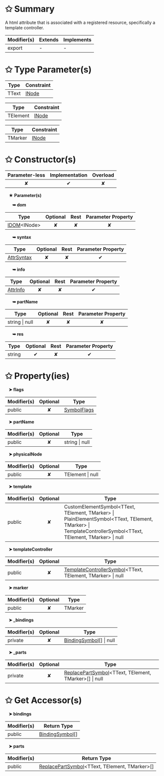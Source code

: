 # &#10025; Summary

A html attribute that is associated with a registered resource, specifically a template controller.

| Modifier(s)                            | Extends                      | Implements                                    |
|----------------------------------------|------------------------------|-----------------------------------------------|
| export | - | - |

# &#10025; Type Parameter(s)

| Type  | Constraint                               |
| ----- | ---------------------------------------- |
| TText | [INode](/runtime/interface/dom/inode.md) |

| Type     | Constraint                               |
| -------- | ---------------------------------------- |
| TElement | [INode](/runtime/interface/dom/inode.md) |

| Type    | Constraint                               |
| ------- | ---------------------------------------- |
| TMarker | [INode](/runtime/interface/dom/inode.md) |

# &#10025; Constructor(s)

| Parameter-less                         | Implementation                          | Overload                          |
|:--------------------------------------:|:---------------------------------------:|:---------------------------------:|
| ✘ | ✔ | ✘ |

&nbsp;&nbsp; **&#9733; Parameter(s)**

&nbsp;&nbsp;&nbsp;&nbsp;&nbsp; **&#10149; dom**

| Type                        | Optional                           | Rest                          | Parameter Property                          |
|-----------------------------|:----------------------------------:|:-----------------------------:|:-------------------------------------------:|
| [IDOM](/runtime/variable/dom/idom.md)&lt;INode&gt; | ✘  | ✘ | ✘ |

&nbsp;&nbsp;&nbsp;&nbsp;&nbsp; **&#10149; syntax**

| Type                        | Optional                           | Rest                          | Parameter Property                          |
|-----------------------------|:----------------------------------:|:-----------------------------:|:-------------------------------------------:|
| [AttrSyntax](/jit/class/ast/attrsyntax.md) | ✘  | ✘ | ✔ |

&nbsp;&nbsp;&nbsp;&nbsp;&nbsp; **&#10149; info**

| Type                        | Optional                           | Rest                          | Parameter Property                          |
|-----------------------------|:----------------------------------:|:-----------------------------:|:-------------------------------------------:|
| [AttrInfo](/jit/class/resource-model/attrinfo.md) | ✘  | ✘ | ✔ |

&nbsp;&nbsp;&nbsp;&nbsp;&nbsp; **&#10149; partName**

| Type                        | Optional                           | Rest                          | Parameter Property                          |
|-----------------------------|:----------------------------------:|:-----------------------------:|:-------------------------------------------:|
| string &#124; null | ✘  | ✘ | ✘ |

&nbsp;&nbsp;&nbsp;&nbsp;&nbsp; **&#10149; res**

| Type                        | Optional                           | Rest                          | Parameter Property                          |
|-----------------------------|:----------------------------------:|:-----------------------------:|:-------------------------------------------:|
| string | ✔  | ✘ | ✔ |

# &#10025; Property(ies)

&nbsp;&nbsp; **&#10148; flags**

| Modifier(s)                               | Optional                           | Type                         |
|-------------------------------------------|:----------------------------------:|------------------------------|
| public | ✘ | [SymbolFlags](/jit/enum/semantic-model/symbolflags.md) |

&nbsp;&nbsp; **&#10148; partName**

| Modifier(s)                               | Optional                           | Type                         |
|-------------------------------------------|:----------------------------------:|------------------------------|
| public | ✘ | string &#124; null |

&nbsp;&nbsp; **&#10148; physicalNode**

| Modifier(s)                               | Optional                           | Type                         |
|-------------------------------------------|:----------------------------------:|------------------------------|
| public | ✘ | TElement &#124; null |

&nbsp;&nbsp; **&#10148; template**

| Modifier(s)                               | Optional                           | Type                         |
|-------------------------------------------|:----------------------------------:|------------------------------|
| public | ✘ | CustomElementSymbol&lt;TText, TElement, TMarker&gt; &#124; PlainElementSymbol&lt;TText, TElement, TMarker&gt; &#124; TemplateControllerSymbol&lt;TText, TElement, TMarker&gt; &#124; null |

&nbsp;&nbsp; **&#10148; templateController**

| Modifier(s)                               | Optional                           | Type                         |
|-------------------------------------------|:----------------------------------:|------------------------------|
| public | ✘ | [TemplateControllerSymbol](/jit/class/semantic-model/templatecontrollersymbol.md)&lt;TText, TElement, TMarker&gt; &#124; null |

&nbsp;&nbsp; **&#10148; marker**

| Modifier(s)                               | Optional                           | Type                         |
|-------------------------------------------|:----------------------------------:|------------------------------|
| public | ✘ | TMarker |

&nbsp;&nbsp; **&#10148; &#95;bindings**

| Modifier(s)                               | Optional                           | Type                         |
|-------------------------------------------|:----------------------------------:|------------------------------|
| private | ✘ | [BindingSymbol](/jit/class/semantic-model/bindingsymbol.md)[] &#124; null |

&nbsp;&nbsp; **&#10148; &#95;parts**

| Modifier(s)                               | Optional                           | Type                         |
|-------------------------------------------|:----------------------------------:|------------------------------|
| private | ✘ | [ReplacePartSymbol](/jit/class/semantic-model/replacepartsymbol.md)&lt;TText, TElement, TMarker&gt;[] &#124; null |

# &#10025; Get Accessor(s)

&nbsp;&nbsp; **&#10148; bindings**

| Modifier(s)                              | Return Type                       |
|------------------------------------------|-----------------------------------|
| public | [BindingSymbol](/jit/class/semantic-model/bindingsymbol.md)[] |

&nbsp;&nbsp; **&#10148; parts**

| Modifier(s)                              | Return Type                       |
|------------------------------------------|-----------------------------------|
| public | [ReplacePartSymbol](/jit/class/semantic-model/replacepartsymbol.md)&lt;TText, TElement, TMarker&gt;[] |